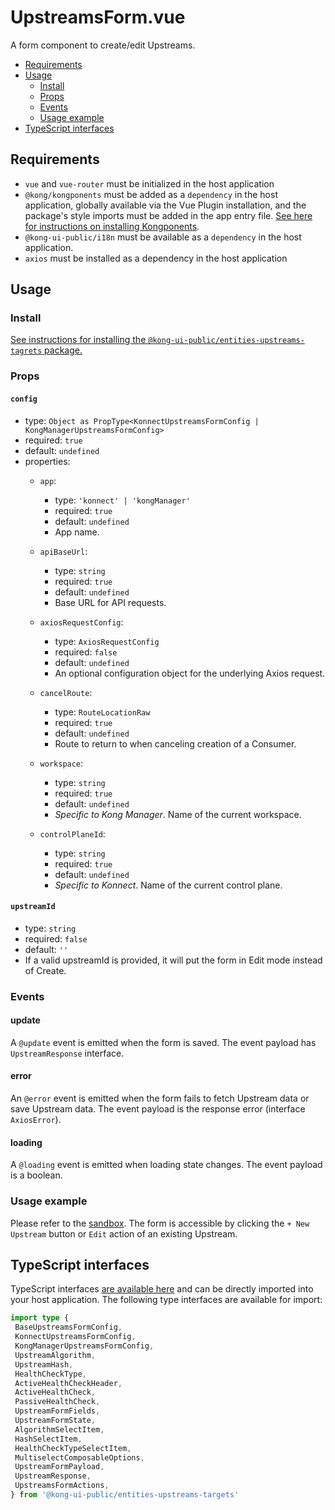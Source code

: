 # UpstreamsForm.vue

A form component to create/edit Upstreams.

- [Requirements](#requirements)
- [Usage](#usage)
  - [Install](#install)
  - [Props](#props)
  - [Events](#events)
  - [Usage example](#usage-example)
- [TypeScript interfaces](#typescript-interfaces)

## Requirements

- `vue` and `vue-router` must be initialized in the host application
- `@kong/kongponents` must be added as a `dependency` in the host application, globally available via the Vue Plugin installation, and the package's style imports must be added in the app entry file. [See here for instructions on installing Kongponents](https://kongponents.konghq.com/#globally-install-all-kongponents).
- `@kong-ui-public/i18n` must be available as a `dependency` in the host application.
- `axios` must be installed as a dependency in the host application

## Usage

### Install

[See instructions for installing the `@kong-ui-public/entities-upstreams-tagrets` package.](../README.md#install)

### Props

#### `config`

- type: `Object as PropType<KonnectUpstreamsFormConfig | KongManagerUpstreamsFormConfig>`
- required: `true`
- default: `undefined`
- properties:
  - `app`:
    - type: `'konnect' | 'kongManager'`
    - required: `true`
    - default: `undefined`
    - App name.
  - `apiBaseUrl`:
    - type: `string`
    - required: `true`
    - default: `undefined`
    - Base URL for API requests.
  - `axiosRequestConfig`:
    - type: `AxiosRequestConfig`
    - required: `false`
    - default: `undefined`
    - An optional configuration object for the underlying Axios request.
  - `cancelRoute`:
    - type: `RouteLocationRaw`
    - required: `true`
    - default: `undefined`
    - Route to return to when canceling creation of a Consumer.

  - `workspace`:
    - type: `string`
    - required: `true`
    - default: `undefined`
    - *Specific to Kong Manager*. Name of the current workspace.

  - `controlPlaneId`:
    - type: `string`
    - required: `true`
    - default: `undefined`
    - *Specific to Konnect*. Name of the current control plane.

#### `upstreamId`

- type: `string`
- required: `false`
- default: `''`
- If a valid upstreamId is provided, it will put the form in Edit mode instead of Create.

### Events

#### update

A `@update` event is emitted when the form is saved. The event payload has `UpstreamResponse` interface.

#### error

An `@error` event is emitted when the form fails to fetch Upstream data or save Upstream data. The event payload is the response error (interface `AxiosError`).

#### loading

A `@loading` event is emitted when loading state changes. The event payload is a boolean.

### Usage example

Please refer to the [sandbox](../sandbox/pages/UpstreamFormPage.vue). The form is accessible by clicking the `+ New Upstream` button or `Edit` action of an existing Upstream.

## TypeScript interfaces

TypeScript interfaces [are available here](https://github.com/Kong/public-ui-components/blob/main/packages/entities/entities-upstreams-targets/src/types/upstreams-form.ts) and can be directly imported into your host application. The following type interfaces are available for import:

```ts
import type {
 BaseUpstreamsFormConfig,
 KonnectUpstreamsFormConfig,
 KongManagerUpstreamsFormConfig,
 UpstreamAlgorithm,
 UpstreamHash,
 HealthCheckType,
 ActiveHealthCheckHeader,
 ActiveHealthCheck,
 PassiveHealthCheck,
 UpstreamFormFields,
 UpstreamFormState,
 AlgorithmSelectItem,
 HashSelectItem,
 HealthCheckTypeSelectItem,
 MultiselectComposableOptions,
 UpstreamFormPayload,
 UpstreamResponse,
 UpstreamsFormActions,
} from '@kong-ui-public/entities-upstreams-targets'
```
